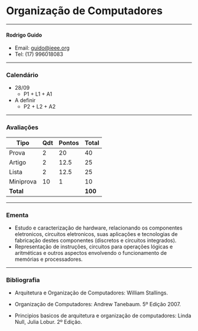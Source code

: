 # Organização de Computadores
----
#### Rodrigo Guido
- Email: guido@ieee.org
- Tel: (17) 996018083

----

### Calendário

- 28/09
  - P1 + L1 + A1
- A definir
  - P2 + L2 + A2
  
----
  
### Avaliações

Tipo|Qdt|Pontos|Total
----|---|------|-----
Prova|2|20|40
Artigo|2|12.5|25
Lista|2|12.5|25
Miniprova|10|1|10
**Total**|||**100**

----

### Ementa

 - Estudo e caracterização de hardware, relacionando os componentes eletronicos, circuitos eletronicos, suas aplicações e tecnologias de fabricação destes componentes (discretos e circuitos integrados).
 - Representação de instruções, circuitos para operações lógicas e aritméticas e outros aspectos envolvendo o funcionamento de memórias e processadores.

----

### Bibliografia

- Arquitetura e Organização de Computadores: William Stallings.

- Organização de Computadores: Andrew Tanebaum. 5º Edição 2007.

- Principios basicos de arquitetura e organização de computadores: Linda Null, Julia Lobur. 2º Edição.
